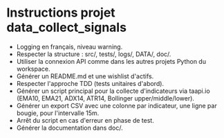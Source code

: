 <!-- Use this file to provide workspace-specific custom instructions to Copilot. For more details, visit https://code.visualstudio.com/docs/copilot/copilot-customization#_use-a-githubcopilotinstructionsmd-file -->

# Instructions projet data_collect_signals
- Logging en français, niveau warning.
- Respecter la structure : src/, tests/, logs/, DATA/, doc/.
- Utiliser la connexion API comme dans les autres projets Python du workspace.
- Générer un README.md et une wishlist d'actifs.
- Respecter l'approche TDD (tests unitaires d'abord).
- Générer un script principal pour la collecte d'indicateurs via taapi.io (EMA10, EMA21, ADX14, ATR14, Bollinger upper/middle/lower).
- Générer un export CSV avec une colonne par indicateur, une ligne par bougie, pour l'intervalle 15m.
- Arrêt du script en cas d'erreur en phase de test.
- Générer la documentation dans doc/.
